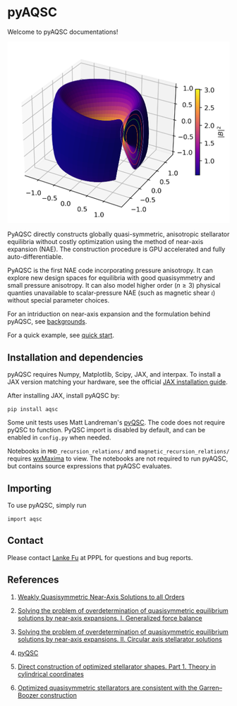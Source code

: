 # pyAQSC
Welcome to pyAQSC documentations!

![The circular axis equilibrium](./assets/display.png "The circular axis equilibrium")

PyAQSC directly constructs globally quasi-symmetric, anisotropic stellarator equilibria without costly optimization using the method of near-axis expansion (NAE). The construction procedure is GPU accelerated and fully auto-differentiable.

PyAQSC is the first NAE code incorporating pressure anisotropy. It can explore new design spaces for equilibria with good quasisymmetry and small pressure anisotropy. It can also model higher order ($n\geq3$) physical quanties unavailable to scalar-pressure NAE (such as magnetic shear $\iota$) without special parameter choices.

For an intriduction on near-axis expansion and the formulation behind pyAQSC, see [backgrounds](background.md).

For a quick example, see [quick start](quick-start.md).

## Installation and dependencies
pyAQSC requires Numpy, Matplotlib, Scipy, JAX, and interpax. To install a JAX version matching your hardware, see the official [JAX installation guide](https://jax.readthedocs.io/en/latest/installation.html).

After installing JAX, install pyAQSC by:

```
pip install aqsc
```

Some unit tests uses Matt Landreman's [pyQSC](https://github.com/landreman/pyQSC). The code does not require pyQSC to function. PyQSC import is disabled by default, and can be enabled in `config.py` when needed.

Notebooks in `MHD_recursion_relations/` and `magnetic_recursion_relations/` requires [wxMaxima](https://wxmaxima-developers.github.io/wxmaxima/) to view. The notebooks are not required to
run pyAQSC, but contains source expressions that pyAQSC evaluates.

## Importing
To use pyAQSC, simply run

    import aqsc

## Contact
Please contact [Lanke Fu](mailto:ffu@pppl.gov) at PPPL for questions and bug reports.

## References
1. [Weakly Quasisymmetric Near-Axis Solutions to all Orders](https://doi.org/10.1063/5.0076583)
2. [Solving the problem of overdetermination of quasisymmetric equilibrium solutions by near-axis expansions. I. Generalized force balance](https://doi.org/10.1063/5.0027574)
3. [Solving the problem of overdetermination of quasisymmetric equilibrium solutions by near-axis expansions. II. Circular axis stellarator solutions](https://aip.scitation.org/doi/10.1063/5.0027575)
4. [pyQSC](https://github.com/landreman/pyQSC)

5. [Direct construction of optimized stellarator shapes. Part 1. Theory in cylindrical coordinates](https://doi.org/10.1017/S0022377818001289)
6. [Optimized quasisymmetric stellarators are consistent with the Garren–Boozer construction](https://iopscience.iop.org/article/10.1088/1361-6587/ab19f6)